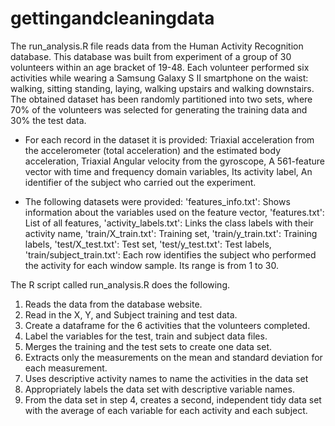 # gettingandcleaningdata
The run_analysis.R file reads data from the Human Activity Recognition database. This database was built from experiment of a group of 30 volunteers within an age bracket of 19-48. Each volunteer performed six activities while wearing a Samsung Galaxy S II smartphone on the waist: walking, sitting standing, laying, walking upstairs and walking downstairs. The obtained dataset has been randomly partitioned into two sets, where 70% of the volunteers was selected for generating the training data and 30% the test data.
-	For each record in the dataset it is provided: 
    Triaxial acceleration from the accelerometer (total acceleration) and the estimated body acceleration,
    Triaxial Angular velocity from the gyroscope,
    A 561-feature vector with time and frequency domain variables,
    Its activity label,
    An identifier of the subject who carried out the experiment.
    
    
-	The following datasets were provided:
    'features_info.txt': Shows information about the variables used on the feature vector,
    'features.txt': List of all features,
    'activity_labels.txt': Links the class labels with their activity name,
    'train/X_train.txt': Training set,
    'train/y_train.txt': Training labels,
    'test/X_test.txt': Test set,
    'test/y_test.txt': Test labels,
    'train/subject_train.txt': Each row identifies the subject who performed the activity for each window sample. Its range is from 1 to 30.

The R script called run_analysis.R does the following. 
1.	Reads the data from the database website.
2.	Read in the X, Y, and Subject training and test data.
3.	Create a dataframe for the 6 activities that the volunteers completed.
4.	Label the variables for the test, train and subject data files.
5.	Merges the training and the test sets to create one data set.
6.	Extracts only the measurements on the mean and standard deviation for each measurement. 
7.	Uses descriptive activity names to name the activities in the data set
8.	Appropriately labels the data set with descriptive variable names. 
9.	From the data set in step 4, creates a second, independent tidy data set with the average of each variable for each activity and each subject.
